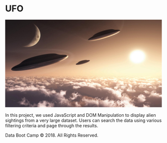 # UFO
![static/images/ufo_55459.jpg](static/images/ufo_55459.jpg)

In this project, we used JavaScript and DOM Manipulation to display alien sightings from a very large dataset. Users can search the data using various filtering criteria and page through the results.


Data Boot Camp © 2018. All Rights Reserved.

